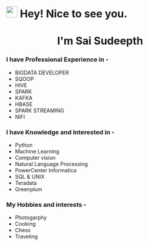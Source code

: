 <h1><img src="https://emojis.slackmojis.com/emojis/images/1531849430/4246/blob-sunglasses.gif?1531849430" width="30"/> Hey! Nice to see you.</h1>
<h1 align="center">I'm Sai Sudeepth</h1>

### I have Professional Experience in -
* BIGDATA DEVELOPER
* SQOOP
* HIVE
* SPARK
* KAFKA
* HBASE
* SPARK STREAMING
* NIFI


### I have Knowledge and Interested in -

* Python
* Machine Learning
* Computer vision 
* Natural Language Processing 
* PowerCenter Informatica
* SQL & UNIX
* Teradata
* Greenplum


### My Hobbies and interests -
* Photogarphy
* Cooking
* Chess
* Traveling

